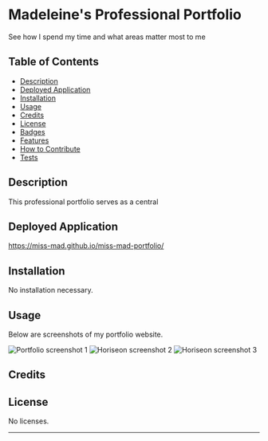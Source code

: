 # Madeleine's Professional Portfolio
See how I spend my time and what areas matter most to me

## Table of Contents

- [Description](#description)
- [Deployed Application](#deployed-application)
- [Installation](#installation)
- [Usage](#usage)
- [Credits](#credits)
- [License](#license)
- [Badges](#badges)
- [Features](#features)
- [How to Contribute](#how-to-contribute)
- [Tests](#tests)

## Description

This professional portfolio serves as a central 

## Deployed Application

https://miss-mad.github.io/miss-mad-portfolio/

## Installation

No installation necessary.

## Usage

Below are screenshots of my portfolio website.

![Portfolio screenshot 1](./assets/images/Horiseon_screenshot_1.JPG)
![Horiseon screenshot 2](./assets/images/Horiseon_screenshot_2.JPG)
![Horiseon screenshot 3](./assets/images/Horiseon_screenshot_3.JPG)

## Credits

## License

No licenses.

---